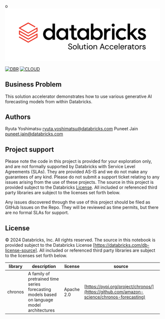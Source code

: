 o<img src=https://raw.githubusercontent.com/databricks-industry-solutions/.github/main/profile/solacc_logo.png width="600px">

[![DBR](https://img.shields.io/badge/DBR-CHANGE_ME-red?logo=databricks&style=for-the-badge)](https://docs.databricks.com/release-notes/runtime/CHANGE_ME.html)
[![CLOUD](https://img.shields.io/badge/CLOUD-CHANGE_ME-blue?logo=googlecloud&style=for-the-badge)](https://databricks.com/try-databricks)

## Business Problem
This solution accelerator demonstrates how to use various generative AI forecasting models from within Databricks.

## Authors
Ryuta Yoshimatsu <ryuta.yoshimatsu@databricks.com>
Puneet Jain <puneet.jain@databricks.com>

## Project support 

Please note the code in this project is provided for your exploration only, and are not formally supported by Databricks with Service Level Agreements (SLAs). They are provided AS-IS and we do not make any guarantees of any kind. Please do not submit a support ticket relating to any issues arising from the use of these projects. The source in this project is provided subject to the Databricks [License](./LICENSE.md). All included or referenced third party libraries are subject to the licenses set forth below.

Any issues discovered through the use of this project should be filed as GitHub Issues on the Repo. They will be reviewed as time permits, but there are no formal SLAs for support. 

## License

&copy; 2024 Databricks, Inc. All rights reserved. The source in this notebook is provided subject to the Databricks License [https://databricks.com/db-license-source].  All included or referenced third party libraries are subject to the licenses set forth below.

| library                                | description             | license    | source                                              |
|----------------------------------------|-------------------------|------------|-----------------------------------------------------|
| chronos | A family of pretrained time series forecasting models based on language model architectures  | Apache 2.0  | [https://pypi.org/project/chronos/](https://github.com/amazon-science/chronos-forecasting) |

